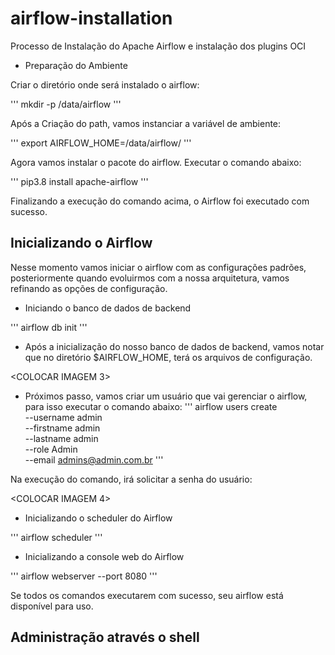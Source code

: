 # airflow-installation
Processo de Instalação do Apache Airflow e instalação dos plugins OCI

- Preparação do Ambiente

Criar o diretório onde será instalado o airflow:

'''
mkdir -p /data/airflow
'''

Após a Criação do path, vamos instanciar a variável de ambiente:

'''
export AIRFLOW_HOME=/data/airflow/
'''

Agora vamos instalar o pacote do airflow. Executar o comando abaixo:

'''
pip3.8 install apache-airflow
'''

Finalizando a execução do comando acima, o Airflow foi executado com sucesso.


## Inicializando o Airflow

Nesse momento vamos iniciar o airflow com as configurações padrões, posteriormente quando evoluirmos com a nossa arquitetura, vamos refinando as opções de configuração.

- Iniciando o banco de dados de backend

'''
airflow db init
'''

- Após a inicialização do nosso banco de dados de backend, vamos notar que no diretório $AIRFLOW_HOME, terá os arquivos de configuração.

<COLOCAR IMAGEM 3>

- Próximos passo, vamos criar um usuário que vai gerenciar o airflow, para isso executar o comando abaixo:
'''
airflow users create \
--username admin \
--firstname admin \
--lastname admin \
--role Admin \
--email admins@admin.com.br
'''

Na execução do comando, irá solicitar a senha do usuário:

<COLOCAR IMAGEM 4>

- Inicializando o scheduler do Airflow

'''
airflow scheduler
'''

- Inicializando a console web do Airflow

'''
airflow webserver --port 8080
'''

Se todos os comandos executarem com sucesso, seu airflow está disponível para uso.


## Administração através o shell

